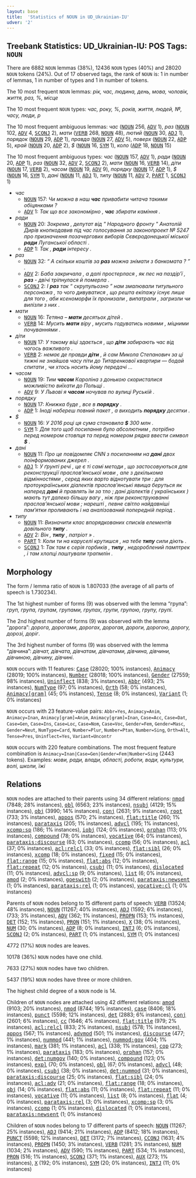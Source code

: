 ```yaml
---
layout: base
title:  'Statistics of NOUN in UD_Ukrainian-IU'
udver: '2'
---
```


## Treebank Statistics: UD_Ukrainian-IU: POS Tags: `NOUN`

There are 6882 `NOUN` lemmas (38%), 12436 `NOUN` types (40%) and 28020 `NOUN` tokens (24%).
Out of 17 observed tags, the rank of `NOUN` is: 1 in number of lemmas, 1 in number of types and 1 in number of tokens.

The 10 most frequent `NOUN` lemmas: <em>рік, час, людина, день, мова, чоловік, життя, раз, %, місце</em>

The 10 most frequent `NOUN` types:  <em>час, року, %, років, життя, людей, №, часу, люди, р</em>

The 10 most frequent ambiguous lemmas: <em>час</em> (<tt><a href="uk_iu-pos-NOUN.html">NOUN</a></tt> 256, <tt><a href="uk_iu-pos-ADV.html">ADV</a></tt> 1), <em>раз</em> (<tt><a href="uk_iu-pos-NOUN.html">NOUN</a></tt> 102, <tt><a href="uk_iu-pos-ADV.html">ADV</a></tt> 4, <tt><a href="uk_iu-pos-SCONJ.html">SCONJ</a></tt> 2), <em>мати</em> (<tt><a href="uk_iu-pos-VERB.html">VERB</a></tt> 268, <tt><a href="uk_iu-pos-NOUN.html">NOUN</a></tt> 48), <em>лютий</em> (<tt><a href="uk_iu-pos-NOUN.html">NOUN</a></tt> 30, <tt><a href="uk_iu-pos-ADJ.html">ADJ</a></tt> 1), <em>порядок</em> (<tt><a href="uk_iu-pos-NOUN.html">NOUN</a></tt> 29, <tt><a href="uk_iu-pos-ADP.html">ADP</a></tt> 1), <em>правда</em> (<tt><a href="uk_iu-pos-NOUN.html">NOUN</a></tt> 27, <tt><a href="uk_iu-pos-ADV.html">ADV</a></tt> 5), <em>поверх</em> (<tt><a href="uk_iu-pos-NOUN.html">NOUN</a></tt> 22, <tt><a href="uk_iu-pos-ADP.html">ADP</a></tt> 5), <em>край</em> (<tt><a href="uk_iu-pos-NOUN.html">NOUN</a></tt> 20, <tt><a href="uk_iu-pos-ADP.html">ADP</a></tt> 2), <em>$</em> (<tt><a href="uk_iu-pos-NOUN.html">NOUN</a></tt> 16, <tt><a href="uk_iu-pos-SYM.html">SYM</a></tt> 1), <em>коло</em> (<tt><a href="uk_iu-pos-ADP.html">ADP</a></tt> 18, <tt><a href="uk_iu-pos-NOUN.html">NOUN</a></tt> 15)

The 10 most frequent ambiguous types:  <em>час</em> (<tt><a href="uk_iu-pos-NOUN.html">NOUN</a></tt> 157, <tt><a href="uk_iu-pos-ADV.html">ADV</a></tt> 1), <em>ради</em> (<tt><a href="uk_iu-pos-NOUN.html">NOUN</a></tt> 20, <tt><a href="uk_iu-pos-ADP.html">ADP</a></tt> 1), <em>раз</em> (<tt><a href="uk_iu-pos-NOUN.html">NOUN</a></tt> 32, <tt><a href="uk_iu-pos-ADV.html">ADV</a></tt> 2, <tt><a href="uk_iu-pos-SCONJ.html">SCONJ</a></tt> 2), <em>мати</em> (<tt><a href="uk_iu-pos-NOUN.html">NOUN</a></tt> 16, <tt><a href="uk_iu-pos-VERB.html">VERB</a></tt> 14), <em>діти</em> (<tt><a href="uk_iu-pos-NOUN.html">NOUN</a></tt> 17, <tt><a href="uk_iu-pos-VERB.html">VERB</a></tt> 2), <em>часом</em> (<tt><a href="uk_iu-pos-NOUN.html">NOUN</a></tt> 19, <tt><a href="uk_iu-pos-ADV.html">ADV</a></tt> 9), <em>порядку</em> (<tt><a href="uk_iu-pos-NOUN.html">NOUN</a></tt> 17, <tt><a href="uk_iu-pos-ADP.html">ADP</a></tt> 1), <em>$</em> (<tt><a href="uk_iu-pos-NOUN.html">NOUN</a></tt> 16, <tt><a href="uk_iu-pos-SYM.html">SYM</a></tt> 1), <em>дані</em> (<tt><a href="uk_iu-pos-NOUN.html">NOUN</a></tt> 11, <tt><a href="uk_iu-pos-ADJ.html">ADJ</a></tt> 1), <em>типу</em> (<tt><a href="uk_iu-pos-NOUN.html">NOUN</a></tt> 11, <tt><a href="uk_iu-pos-ADV.html">ADV</a></tt> 2, <tt><a href="uk_iu-pos-PART.html">PART</a></tt> 1, <tt><a href="uk_iu-pos-SCONJ.html">SCONJ</a></tt> 1)


* <em>час</em>
  * <tt><a href="uk_iu-pos-NOUN.html">NOUN</a></tt> 157: <em>Чи можна в наш <b>час</b> привабити читача такими обіцянками ?</em>
  * <tt><a href="uk_iu-pos-ADV.html">ADV</a></tt> 1: <em>Так що все закономірно , <b>час</b> збирати каміння .</em>
* <em>ради</em>
  * <tt><a href="uk_iu-pos-NOUN.html">NOUN</a></tt> 20: <em>Зокрема , депутат від " Народного фронту " Анатолій Дирів кнопкодавив під час голосування за законопроект № 5247 про призначення позачергових виборів Сєвєродонецької міської <b>ради</b> Луганської області .</em>
  * <tt><a href="uk_iu-pos-ADP.html">ADP</a></tt> 1: <em>Так , <b>ради</b> інтересу .</em>
* <em>раз</em>
  * <tt><a href="uk_iu-pos-NOUN.html">NOUN</a></tt> 32: <em>“ А скільки коштів за <b>раз</b> можна знімати з банкомата ? ” .</em>
  * <tt><a href="uk_iu-pos-ADV.html">ADV</a></tt> 2: <em>Баба закричала , а далі простерлася , як пес на паздір’ї , <b>раз</b> - двічі тріпнулася й померла .</em>
  * <tt><a href="uk_iu-pos-SCONJ.html">SCONJ</a></tt> 2: <em>І <b>раз</b> так “ скрупульозно ” нам змалювали титульного персонажа , то чого дивуватися , що решта екіпажу існує лише для того , аби ксеноморфи їх пронизали , випатрали , загризли чи вилізли з них .</em>
* <em>мати</em>
  * <tt><a href="uk_iu-pos-NOUN.html">NOUN</a></tt> 16: <em>Тетяна – <b>мати</b> десятьох дітей .</em>
  * <tt><a href="uk_iu-pos-VERB.html">VERB</a></tt> 14: <em>Мусить <b>мати</b> віру , мусить годуватись новими , міцними почуваннями .</em>
* <em>діти</em>
  * <tt><a href="uk_iu-pos-NOUN.html">NOUN</a></tt> 17: <em>У такому віці здається , що <b>діти</b> забирають час від чогось важливого .</em>
  * <tt><a href="uk_iu-pos-VERB.html">VERB</a></tt> 2: <em>немає де правди <b>діти</b> , й сам Микола Степанович за ці тижні не знайшов часу піти до Титаренкової квартири — бодай спитати , чи хтось носить йому передачі …</em>
* <em>часом</em>
  * <tt><a href="uk_iu-pos-NOUN.html">NOUN</a></tt> 19: <em>Тим <b>часом</b> Кароліна з донькою скористалися можливістю виїхати до Польщі .</em>
  * <tt><a href="uk_iu-pos-ADV.html">ADV</a></tt> 9: <em>У Львові я <b>часом</b> ночував по вулиці Руській .</em>
* <em>порядку</em>
  * <tt><a href="uk_iu-pos-NOUN.html">NOUN</a></tt> 17: <em>Книжка буде , все в <b>порядку</b> .</em>
  * <tt><a href="uk_iu-pos-ADP.html">ADP</a></tt> 1: <em>Іноді набереш повний пакет , а виходить <b>порядку</b> десятки .</em>
* <em>$</em>
  * <tt><a href="uk_iu-pos-NOUN.html">NOUN</a></tt> 16: <em>У 2016 році ця сума становила <b>$</b> 300 млн .</em>
  * <tt><a href="uk_iu-pos-SYM.html">SYM</a></tt> 1: <em>Для того щоб посилання було абсолютним , потрібно перед номером стовпця та перед номером рядка ввести символ <b>$</b> .</em>
* <em>дані</em>
  * <tt><a href="uk_iu-pos-NOUN.html">NOUN</a></tt> 11: <em>Про це повідомляє CNN з посиланням на <b>дані</b> двох поінформованих джерел .</em>
  * <tt><a href="uk_iu-pos-ADJ.html">ADJ</a></tt> 1: <em>У ґрунті речі , це є ті самі методи , що застосовуються для реконструкції праслов’янської мови , але з декількома відмінностями , серед яких варто віднотувати три : для протоукраїнських діалектів праслов’янські явища беруться як наперед <b>дані</b> й правлять їм за тло ; дані діалектів ( українських ) мають тут далеко більшу вагу , ніж при реконструюванні праслов’янської мови ; нарешті , певне світло найдавніші пам’ятки проливають і на аналізований попередній період .</em>
* <em>типу</em>
  * <tt><a href="uk_iu-pos-NOUN.html">NOUN</a></tt> 11: <em>Визначити клас впорядкованих списків елементів довільного <b>типу</b> .</em>
  * <tt><a href="uk_iu-pos-ADV.html">ADV</a></tt> 2: <em>Він , <b>типу</b> , патріот » .</em>
  * <tt><a href="uk_iu-pos-PART.html">PART</a></tt> 1: <em>Коли ти на каруселі крутишся , на тебе <b>типу</b> сили діють .</em>
  * <tt><a href="uk_iu-pos-SCONJ.html">SCONJ</a></tt> 1: <em>Так там є серія горбиків , <b>типу</b> , недороблений памптрек , і там хлопці лаштували трапмлін .</em>

## Morphology

The form / lemma ratio of `NOUN` is 1.807033 (the average of all parts of speech is 1.730234).

The 1st highest number of forms (9) was observed with the lemma “група”: <em>груп, група, групам, групами, групах, групи, групою, групу, групі</em>.

The 2nd highest number of forms (9) was observed with the lemma “дорога”: <em>дорога, дорогами, дорогах, дорогая, дороги, дорогою, дорогу, дорозі, доріг</em>.

The 3rd highest number of forms (9) was observed with the lemma “дівчина”: <em>дівчат, дівчата, дівчатам, дівчатами, дівчина, дівчини, дівчиною, дівчину, дівчині</em>.

`NOUN` occurs with 11 features: <tt><a href="uk_iu-feat-Case.html">Case</a></tt> (28020; 100% instances), <tt><a href="uk_iu-feat-Animacy.html">Animacy</a></tt> (28019; 100% instances), <tt><a href="uk_iu-feat-Number.html">Number</a></tt> (28018; 100% instances), <tt><a href="uk_iu-feat-Gender.html">Gender</a></tt> (27559; 98% instances), <tt><a href="uk_iu-feat-Uninflect.html">Uninflect</a></tt> (838; 3% instances), <tt><a href="uk_iu-feat-Abbr.html">Abbr</a></tt> (493; 2% instances), <tt><a href="uk_iu-feat-NumType.html">NumType</a></tt> (97; 0% instances), <tt><a href="uk_iu-feat-Orth.html">Orth</a></tt> (58; 0% instances), <tt><a href="uk_iu-feat-Animacy-gram.html">Animacy[gram]</a></tt> (45; 0% instances), <tt><a href="uk_iu-feat-Tense.html">Tense</a></tt> (8; 0% instances), <tt><a href="uk_iu-feat-Variant.html">Variant</a></tt> (1; 0% instances)

`NOUN` occurs with 23 feature-value pairs: `Abbr=Yes`, `Animacy=Anim`, `Animacy=Inan`, `Animacy[gram]=Anim`, `Animacy[gram]=Inan`, `Case=Acc`, `Case=Dat`, `Case=Gen`, `Case=Ins`, `Case=Loc`, `Case=Nom`, `Case=Voc`, `Gender=Fem`, `Gender=Masc`, `Gender=Neut`, `NumType=Card`, `Number=Plur`, `Number=Ptan`, `Number=Sing`, `Orth=Alt`, `Tense=Pres`, `Uninflect=Yes`, `Variant=Uncontr`

`NOUN` occurs with 220 feature combinations.
The most frequent feature combination is `Animacy=Inan|Case=Gen|Gender=Fem|Number=Sing` (2443 tokens).
Examples: <em>мови, ради, влади, області, роботи, води, культури, волі, школи, їжі</em>


## Relations

`NOUN` nodes are attached to their parents using 34 different relations: <tt><a href="uk_iu-dep-nmod.html">nmod</a></tt> (7848; 28% instances), <tt><a href="uk_iu-dep-obl.html">obl</a></tt> (6563; 23% instances), <tt><a href="uk_iu-dep-nsubj.html">nsubj</a></tt> (4129; 15% instances), <tt><a href="uk_iu-dep-obj.html">obj</a></tt> (3990; 14% instances), <tt><a href="uk_iu-dep-conj.html">conj</a></tt> (2631; 9% instances), <tt><a href="uk_iu-dep-root.html">root</a></tt> (733; 3% instances), <tt><a href="uk_iu-dep-appos.html">appos</a></tt> (570; 2% instances), <tt><a href="uk_iu-dep-flat-title.html">flat:title</a></tt> (260; 1% instances), <tt><a href="uk_iu-dep-parataxis.html">parataxis</a></tt> (205; 1% instances), <tt><a href="uk_iu-dep-advcl.html">advcl</a></tt> (195; 1% instances), <tt><a href="uk_iu-dep-xcomp-sp.html">xcomp:sp</a></tt> (186; 1% instances), <tt><a href="uk_iu-dep-iobj.html">iobj</a></tt> (124; 0% instances), <tt><a href="uk_iu-dep-orphan.html">orphan</a></tt> (113; 0% instances), <tt><a href="uk_iu-dep-compound.html">compound</a></tt> (78; 0% instances), <tt><a href="uk_iu-dep-vocative.html">vocative</a></tt> (64; 0% instances), <tt><a href="uk_iu-dep-parataxis-discourse.html">parataxis:discourse</a></tt> (63; 0% instances), <tt><a href="uk_iu-dep-ccomp.html">ccomp</a></tt> (56; 0% instances), <tt><a href="uk_iu-dep-acl.html">acl</a></tt> (37; 0% instances), <tt><a href="uk_iu-dep-acl-relcl.html">acl:relcl</a></tt> (33; 0% instances), <tt><a href="uk_iu-dep-flat-sibl.html">flat:sibl</a></tt> (26; 0% instances), <tt><a href="uk_iu-dep-xcomp.html">xcomp</a></tt> (18; 0% instances), <tt><a href="uk_iu-dep-fixed.html">fixed</a></tt> (15; 0% instances), <tt><a href="uk_iu-dep-flat-range.html">flat:range</a></tt> (15; 0% instances), <tt><a href="uk_iu-dep-flat-abs.html">flat:abs</a></tt> (12; 0% instances), <tt><a href="uk_iu-dep-flat-repeat.html">flat:repeat</a></tt> (12; 0% instances), <tt><a href="uk_iu-dep-csubj.html">csubj</a></tt> (11; 0% instances), <tt><a href="uk_iu-dep-dislocated.html">dislocated</a></tt> (11; 0% instances), <tt><a href="uk_iu-dep-advcl-sp.html">advcl:sp</a></tt> (9; 0% instances), <tt><a href="uk_iu-dep-list.html">list</a></tt> (6; 0% instances), <tt><a href="uk_iu-dep-amod.html">amod</a></tt> (2; 0% instances), <tt><a href="uk_iu-dep-goeswith.html">goeswith</a></tt> (2; 0% instances), <tt><a href="uk_iu-dep-parataxis-newsent.html">parataxis:newsent</a></tt> (1; 0% instances), <tt><a href="uk_iu-dep-parataxis-rel.html">parataxis:rel</a></tt> (1; 0% instances), <tt><a href="uk_iu-dep-vocative-cl.html">vocative:cl</a></tt> (1; 0% instances)

Parents of `NOUN` nodes belong to 15 different parts of speech: <tt><a href="uk_iu-pos-VERB.html">VERB</a></tt> (13524; 48% instances), <tt><a href="uk_iu-pos-NOUN.html">NOUN</a></tt> (11267; 40% instances), <tt><a href="uk_iu-pos-ADJ.html">ADJ</a></tt> (1592; 6% instances),  (733; 3% instances), <tt><a href="uk_iu-pos-ADV.html">ADV</a></tt> (362; 1% instances), <tt><a href="uk_iu-pos-PROPN.html">PROPN</a></tt> (153; 1% instances), <tt><a href="uk_iu-pos-DET.html">DET</a></tt> (152; 1% instances), <tt><a href="uk_iu-pos-PRON.html">PRON</a></tt> (151; 1% instances), <tt><a href="uk_iu-pos-X.html">X</a></tt> (38; 0% instances), <tt><a href="uk_iu-pos-NUM.html">NUM</a></tt> (30; 0% instances), <tt><a href="uk_iu-pos-ADP.html">ADP</a></tt> (8; 0% instances), <tt><a href="uk_iu-pos-INTJ.html">INTJ</a></tt> (6; 0% instances), <tt><a href="uk_iu-pos-SCONJ.html">SCONJ</a></tt> (2; 0% instances), <tt><a href="uk_iu-pos-PART.html">PART</a></tt> (1; 0% instances), <tt><a href="uk_iu-pos-SYM.html">SYM</a></tt> (1; 0% instances)

4772 (17%) `NOUN` nodes are leaves.

10178 (36%) `NOUN` nodes have one child.

7633 (27%) `NOUN` nodes have two children.

5437 (19%) `NOUN` nodes have three or more children.

The highest child degree of a `NOUN` node is 14.

Children of `NOUN` nodes are attached using 42 different relations: <tt><a href="uk_iu-dep-amod.html">amod</a></tt> (9103; 20% instances), <tt><a href="uk_iu-dep-nmod.html">nmod</a></tt> (8744; 19% instances), <tt><a href="uk_iu-dep-case.html">case</a></tt> (8406; 18% instances), <tt><a href="uk_iu-dep-punct.html">punct</a></tt> (5598; 12% instances), <tt><a href="uk_iu-dep-det.html">det</a></tt> (2883; 6% instances), <tt><a href="uk_iu-dep-conj.html">conj</a></tt> (2601; 6% instances), <tt><a href="uk_iu-dep-cc.html">cc</a></tt> (1646; 4% instances), <tt><a href="uk_iu-dep-flat-title.html">flat:title</a></tt> (979; 2% instances), <tt><a href="uk_iu-dep-acl-relcl.html">acl:relcl</a></tt> (833; 2% instances), <tt><a href="uk_iu-dep-nsubj.html">nsubj</a></tt> (578; 1% instances), <tt><a href="uk_iu-dep-appos.html">appos</a></tt> (567; 1% instances), <tt><a href="uk_iu-dep-advmod.html">advmod</a></tt> (501; 1% instances), <tt><a href="uk_iu-dep-discourse.html">discourse</a></tt> (477; 1% instances), <tt><a href="uk_iu-dep-nummod.html">nummod</a></tt> (441; 1% instances), <tt><a href="uk_iu-dep-nummod-gov.html">nummod:gov</a></tt> (404; 1% instances), <tt><a href="uk_iu-dep-mark.html">mark</a></tt> (381; 1% instances), <tt><a href="uk_iu-dep-acl.html">acl</a></tt> (338; 1% instances), <tt><a href="uk_iu-dep-cop.html">cop</a></tt> (273; 1% instances), <tt><a href="uk_iu-dep-parataxis.html">parataxis</a></tt> (183; 0% instances), <tt><a href="uk_iu-dep-orphan.html">orphan</a></tt> (157; 0% instances), <tt><a href="uk_iu-dep-det-numgov.html">det:numgov</a></tt> (140; 0% instances), <tt><a href="uk_iu-dep-compound.html">compound</a></tt> (123; 0% instances), <tt><a href="uk_iu-dep-expl.html">expl</a></tt> (70; 0% instances), <tt><a href="uk_iu-dep-obl.html">obl</a></tt> (67; 0% instances), <tt><a href="uk_iu-dep-advcl.html">advcl</a></tt> (48; 0% instances), <tt><a href="uk_iu-dep-csubj.html">csubj</a></tt> (38; 0% instances), <tt><a href="uk_iu-dep-det-nummod.html">det:nummod</a></tt> (31; 0% instances), <tt><a href="uk_iu-dep-parataxis-discourse.html">parataxis:discourse</a></tt> (25; 0% instances), <tt><a href="uk_iu-dep-flat-sibl.html">flat:sibl</a></tt> (24; 0% instances), <tt><a href="uk_iu-dep-acl-adv.html">acl:adv</a></tt> (21; 0% instances), <tt><a href="uk_iu-dep-flat-range.html">flat:range</a></tt> (18; 0% instances), <tt><a href="uk_iu-dep-obj.html">obj</a></tt> (14; 0% instances), <tt><a href="uk_iu-dep-flat-abs.html">flat:abs</a></tt> (11; 0% instances), <tt><a href="uk_iu-dep-flat-repeat.html">flat:repeat</a></tt> (11; 0% instances), <tt><a href="uk_iu-dep-vocative.html">vocative</a></tt> (11; 0% instances), <tt><a href="uk_iu-dep-list.html">list</a></tt> (8; 0% instances), <tt><a href="uk_iu-dep-flat.html">flat</a></tt> (4; 0% instances), <tt><a href="uk_iu-dep-parataxis-rel.html">parataxis:rel</a></tt> (3; 0% instances), <tt><a href="uk_iu-dep-xcomp-sp.html">xcomp:sp</a></tt> (3; 0% instances), <tt><a href="uk_iu-dep-ccomp.html">ccomp</a></tt> (1; 0% instances), <tt><a href="uk_iu-dep-dislocated.html">dislocated</a></tt> (1; 0% instances), <tt><a href="uk_iu-dep-parataxis-newsent.html">parataxis:newsent</a></tt> (1; 0% instances)

Children of `NOUN` nodes belong to 17 different parts of speech: <tt><a href="uk_iu-pos-NOUN.html">NOUN</a></tt> (11267; 25% instances), <tt><a href="uk_iu-pos-ADJ.html">ADJ</a></tt> (9414; 21% instances), <tt><a href="uk_iu-pos-ADP.html">ADP</a></tt> (8412; 18% instances), <tt><a href="uk_iu-pos-PUNCT.html">PUNCT</a></tt> (5598; 12% instances), <tt><a href="uk_iu-pos-DET.html">DET</a></tt> (3172; 7% instances), <tt><a href="uk_iu-pos-CCONJ.html">CCONJ</a></tt> (1631; 4% instances), <tt><a href="uk_iu-pos-PROPN.html">PROPN</a></tt> (1450; 3% instances), <tt><a href="uk_iu-pos-VERB.html">VERB</a></tt> (1281; 3% instances), <tt><a href="uk_iu-pos-NUM.html">NUM</a></tt> (1034; 2% instances), <tt><a href="uk_iu-pos-ADV.html">ADV</a></tt> (590; 1% instances), <tt><a href="uk_iu-pos-PART.html">PART</a></tt> (534; 1% instances), <tt><a href="uk_iu-pos-PRON.html">PRON</a></tt> (516; 1% instances), <tt><a href="uk_iu-pos-SCONJ.html">SCONJ</a></tt> (371; 1% instances), <tt><a href="uk_iu-pos-AUX.html">AUX</a></tt> (273; 1% instances), <tt><a href="uk_iu-pos-X.html">X</a></tt> (192; 0% instances), <tt><a href="uk_iu-pos-SYM.html">SYM</a></tt> (20; 0% instances), <tt><a href="uk_iu-pos-INTJ.html">INTJ</a></tt> (11; 0% instances)

